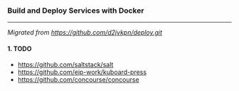 ### Build and Deploy Services with Docker
---

*Migrated from https://github.com/d2jvkpn/deploy.git*

#### 1. TODO
- https://github.com/saltstack/salt
- https://github.com/eip-work/kuboard-press
- https://github.com/concourse/concourse
